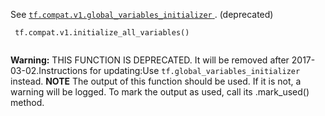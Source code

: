 See [ `tf.compat.v1.global_variables_initializer` ](https://tensorflow.google.cn/api_docs/python/tf/compat/v1/global_variables_initializer). (deprecated)

```
 tf.compat.v1.initialize_all_variables()
 
```


**Warning:**  THIS FUNCTION IS DEPRECATED. It will be removed after 2017-03-02.Instructions for updating:Use  `tf.global_variables_initializer`  instead.
**NOTE**  The output of this function should be used.  If it is not, a warning will be logged.  To mark the output as used, call its .mark_used() method.

